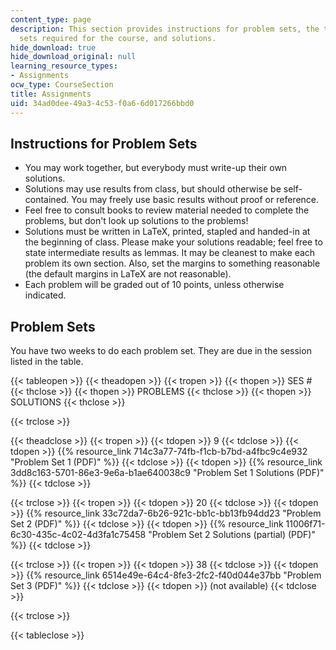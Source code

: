 ```yaml
---
content_type: page
description: This section provides instructions for problem sets, the three problem
  sets required for the course, and solutions.
hide_download: true
hide_download_original: null
learning_resource_types:
- Assignments
ocw_type: CourseSection
title: Assignments
uid: 34ad0dee-49a3-4c53-f0a6-6d017266bbd0
---
```


Instructions for Problem Sets
-----------------------------

*   You may work together, but everybody must write-up their own solutions.
*   Solutions may use results from class, but should otherwise be self-contained. You may freely use basic results without proof or reference.
*   Feel free to consult books to review material needed to complete the problems, but don't look up solutions to the problems!
*   Solutions must be written in LaTeX, printed, stapled and handed-in at the beginning of class. Please make your solutions readable; feel free to state intermediate results as lemmas. It may be cleanest to make each problem its own section. Also, set the margins to something reasonable (the default margins in LaTeX are not reasonable).
*   Each problem will be graded out of 10 points, unless otherwise indicated.

Problem Sets
------------

You have two weeks to do each problem set. They are due in the session listed in the table.

{{< tableopen >}}
{{< theadopen >}}
{{< tropen >}}
{{< thopen >}}
SES #
{{< thclose >}}
{{< thopen >}}
PROBLEMS
{{< thclose >}}
{{< thopen >}}
SOLUTIONS
{{< thclose >}}

{{< trclose >}}

{{< theadclose >}}
{{< tropen >}}
{{< tdopen >}}
9
{{< tdclose >}}
{{< tdopen >}}
{{% resource_link 714c3a77-74fb-f1cb-b7bd-a4fbc9c4e932 "Problem Set 1 (PDF)" %}}
{{< tdclose >}}
{{< tdopen >}}
{{% resource_link 3dd8c163-5701-86e3-9e6a-b1ae640038c9 "Problem Set 1 Solutions (PDF)" %}}
{{< tdclose >}}

{{< trclose >}}
{{< tropen >}}
{{< tdopen >}}
20
{{< tdclose >}}
{{< tdopen >}}
{{% resource_link 33c72da7-6b26-921c-bb1c-bb13fb94dd23 "Problem Set 2 (PDF)" %}}
{{< tdclose >}}
{{< tdopen >}}
{{% resource_link 11006f71-6c30-435c-4c02-4d3fa1c75458 "Problem Set 2 Solutions (partial) (PDF)" %}}
{{< tdclose >}}

{{< trclose >}}
{{< tropen >}}
{{< tdopen >}}
38
{{< tdclose >}}
{{< tdopen >}}
{{% resource_link 6514e49e-64c4-8fe3-2fc2-f40d044e37bb "Problem Set 3 (PDF)" %}}
{{< tdclose >}}
{{< tdopen >}}
(not available)
{{< tdclose >}}

{{< trclose >}}

{{< tableclose >}}